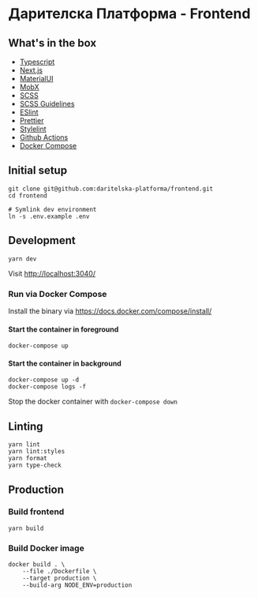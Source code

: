 # Дарителска Платформа - Frontend

## What's in the box

- [Typescript](https://www.typescriptlang.org/)
- [Next.js](https://nextjs.org/)
- [MaterialUI](https://material-ui.com/)
- [MobX](https://mobx.js.org/)
- [SCSS](https://sass-lang.com/)
- [SCSS Guidelines](https://github.com/bjankord/stylelint-config-sass-guidelines)
- [ESlint](https://eslint.org/)
- [Prettier](https://prettier.io/)
- [Stylelint](https://stylelint.io/)
- [Github Actions](https://docs.github.com/en/free-pro-team@latest/actions/reference)
- [Docker Compose](https://docs.docker.com/compose/)

## Initial setup

```shell
git clone git@github.com:daritelska-platforma/frontend.git
cd frontend

# Symlink dev environment
ln -s .env.example .env
```

## Development

```shell
yarn dev
```

Visit <http://localhost:3040/>

### Run via Docker Compose

Install the binary via <https://docs.docker.com/compose/install/>

#### Start the container in foreground

```shell
docker-compose up
```

#### Start the container in background

```shell
docker-compose up -d
docker-compose logs -f
```

Stop the docker container with `docker-compose down`

## Linting

```shell
yarn lint
yarn lint:styles
yarn format
yarn type-check
```

## Production

### Build frontend

```shell
yarn build
```

### Build Docker image

```shell
docker build . \
    --file ./Dockerfile \
    --target production \
    --build-arg NODE_ENV=production
```
